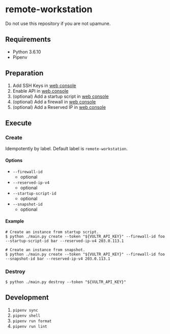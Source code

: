 # remote-workstation

Do not use this repository if you are not upamune.

## Requirements

- Python 3.6.10
- Pipenv

## Preparation
1. Add SSH Keys in [web console](https://my.vultr.com/settings/#settingssshkeys)
1. Enable API in [web console](https://my.vultr.com/settings/#settingsapi)
1. (optional) Add a startup script in [web console](https://my.vultr.com/startup/manage)
1. (optional) Add a firewall in [web console](https://my.vultr.com/firewall/)
1. (optional) Add a Reserved IP in [web console](https://my.vultr.com/network/#network-reservedips)

## Execute

### Create

Idempotently by label. Default label is `remote-workstation`.

#### Options

- `--firewall-id`
  - optional
- `--reserved-ip-v4`
  - optional
- `--startup-script-id`
  - optional
- `--snapshot-id`
  - optional


#### Example 

```shell script
# Create an instance from startup script.
$ python ./main.py create --token "${VULTR_API_KEY}" --firewall-id foo --startup-script-id bar --reserved-ip-v4 203.0.113.1

# Create an instance from snapshot.
$ python ./main.py create --token "${VULTR_API_KEY}" --firewall-id foo --snapshot-id bar --reserved-ip-v4 203.0.113.1
```

### Destroy

```shell script
$ python ./main.py destroy --token "${VULTR_API_KEY}"
```

## Development

1. `pipenv sync`
1. `pipenv shell`
1. `pipenv run format`
1. `pipenv run lint`
